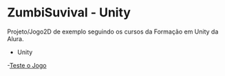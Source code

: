 # ZumbiSuvival - Unity

Projeto/Jogo2D de exemplo seguindo os cursos da Formação em Unity da Alura.

- Unity

-[Teste o Jogo](https://inaciofabricio.itch.io/desafio-nas-alturas "Clique para Jogar!") <br/>